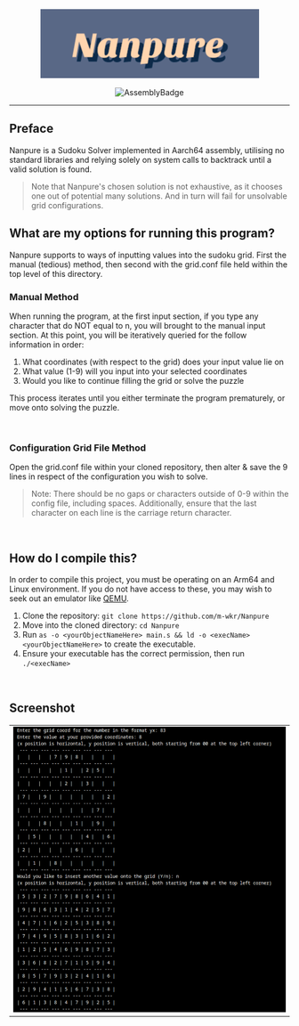 <div align="center">
  <img src="/assets/Nanpure.png" alt="testing">
  <p></p>
  <img src="https://img.shields.io/badge/AssemblyScript-007AAC?logo=assemblyscript&logoColor=fff)" alt="AssemblyBadge">
</div>

<hr>

## Preface

Nanpure is a Sudoku Solver implemented in Aarch64 assembly, utilising no standard libraries and relying solely on system calls to backtrack until a valid
solution is found. 
>Note that Nanpure's chosen solution is not exhaustive, as it chooses one out of potential many solutions. And in turn will fail for unsolvable grid
>configurations.

## What are my options for running this program?

Nanpure supports to ways of inputting values into the sudoku grid. First the manual (tedious) method, then second with the grid.conf file held within the top
level of this directory.

### Manual Method

When running the program, at the first input section, if you type any character that do NOT equal to n, you will brought to the manual input section. At this point,
you will be iteratively queried for the follow information in order:
1. What coordinates (with respect to the grid) does your input value lie on
2. What value (1-9) will you input into your selected coordinates
3. Would you like to continue filling the grid or solve the puzzle

This process iterates until you either terminate the program prematurely, or move onto solving the puzzle.

<br>

### Configuration Grid File Method

Open the grid.conf file within your cloned repository, then alter & save the 9 lines in respect of the configuration you wish to solve.
> Note: There should be no gaps or characters outside of 0-9 within the config file, including spaces. Additionally,
> ensure that the last character on each line is the carriage return character.

<br>

## How do I compile this?

In order to compile this project, you must be operating on an Arm64 and Linux environment. If you do not have access to these, you 
may wish to seek out an emulator like [QEMU](https://www.qemu.org/).
1. Clone the repository: `git clone https://github.com/m-wkr/Nanpure`
2. Move into the cloned directory: `cd Nanpure`
3. Run `as -o <yourObjectNameHere> main.s && ld -o <execName> <yourObjectNameHere>` to create the executable.
4. Ensure your executable has the correct permission, then run `./<execName>`

<br>

## Screenshot

| |
| - |
|![](/assets/screenshot.png) |
